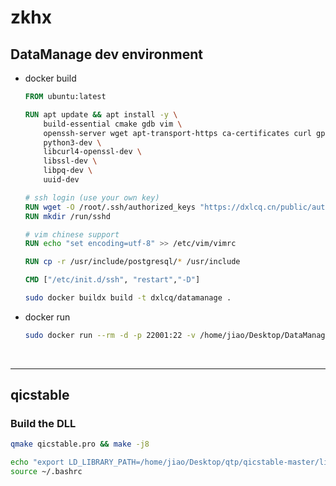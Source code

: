 # zkhx

## DataManage dev environment

* docker build

    ```Dockerfile
    FROM ubuntu:latest

    RUN apt update && apt install -y \
        build-essential cmake gdb vim \
        openssh-server wget apt-transport-https ca-certificates curl gpg \
        python3-dev \
        libcurl4-openssl-dev \
        libssl-dev \
        libpq-dev \
        uuid-dev
    
    # ssh login (use your own key)
    RUN wget -O /root/.ssh/authorized_keys "https://dxlcq.cn/public/authorized_keys"
    RUN mkdir /run/sshd

    # vim chinese support
    RUN echo "set encoding=utf-8" >> /etc/vim/vimrc

    RUN cp -r /usr/include/postgresql/* /usr/include
    
    CMD ["/etc/init.d/ssh", "restart","-D"]
    ```

    ```bash
    sudo docker buildx build -t dxlcq/datamanage .
    ```

* docker run

    ```bash
    sudo docker run --rm -d -p 22001:22 -v /home/jiao/Desktop/DataManage:/DataManage dxlcq/datamanage
    ```

<br>

---

## qicstable

### Build the DLL

```bash
qmake qicstable.pro && make -j8
```

```bash
echo "export LD_LIBRARY_PATH=/home/jiao/Desktop/qtp/qicstable-master/lib:\$LD_LIBRARY_PATH" >> ~/.bashrc
source ~/.bashrc
```